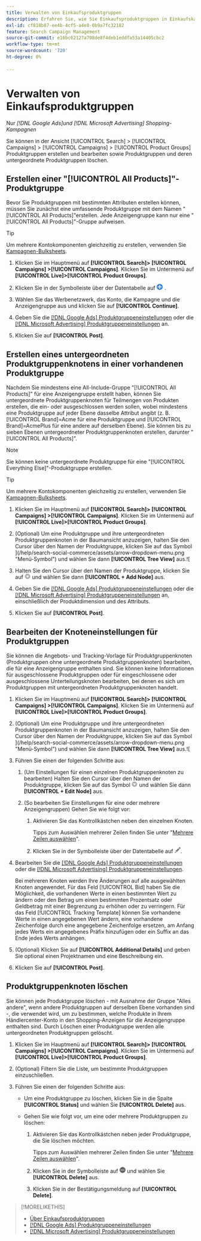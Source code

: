 ```yaml
---
title: Verwalten von Einkaufsproduktgruppen
description: Erfahren Sie, wie Sie Einkaufsproduktgruppen in Einkaufskampagnen erstellen und verwalten.
exl-id: cf818b87-ee4b-4cf5-a4e8-0b9a7fc32182
feature: Search Campaign Management
source-git-commit: e16bc62127a708de8f4deb1eddfa53a14405cbc2
workflow-type: tm+mt
source-wordcount: '720'
ht-degree: 0%

---
```


# Verwalten von Einkaufsproduktgruppen

Nur *[!DNL Google Ads]und [!DNL Microsoft Advertising] Shopping-Kampagnen*

Sie können in der Ansicht [!UICONTROL Search] > [!UICONTROL Campaigns] > [!UICONTROL Campaigns] > [!UICONTROL Product Groups] Produktgruppen erstellen und bearbeiten sowie Produktgruppen und deren untergeordnete Produktgruppen löschen.

## Erstellen einer &quot;[!UICONTROL All Products]&quot;-Produktgruppe

Bevor Sie Produktgruppen mit bestimmten Attributen erstellen können, müssen Sie zunächst eine umfassende Produktgruppe mit dem Namen &quot;[!UICONTROL All Products]&quot;erstellen. Jede Anzeigengruppe kann nur eine &quot;[!UICONTROL All Products]&quot;-Gruppe aufweisen.

>[!TIP]
>
>Um mehrere Kontokomponenten gleichzeitig zu erstellen, verwenden Sie [Kampagnen-Bulksheets](/help/search-social-commerce/campaign-management/bulksheets/bulksheet-about.md).

1. Klicken Sie im Hauptmenü auf **[!UICONTROL Search]> [!UICONTROL Campaigns] >[!UICONTROL Campaigns]**. Klicken Sie im Untermenü auf **[!UICONTROL Live]>[!UICONTROL Product Groups]**.

1. Klicken Sie in der Symbolleiste über der Datentabelle auf ![Erstellen](/help/search-social-commerce/assets/add.png "Erstellen") .

1. Wählen Sie das Werbenetzwerk, das Konto, die Kampagne und die Anzeigengruppe aus und klicken Sie auf **[!UICONTROL Continue]**.

1. Geben Sie die [[!DNL Google Ads] Produktgruppeneinstellungen](product-group-settings-google.md) oder die [[!DNL Microsoft Advertising] Produktgruppeneinstellungen](product-group-settings-microsoft.md) an.

1. Klicken Sie auf **[!UICONTROL Post]**.

## Erstellen eines untergeordneten Produktgruppenknotens in einer vorhandenen Produktgruppe

Nachdem Sie mindestens eine All-Include-Gruppe &quot;[!UICONTROL All Products]&quot; für eine Anzeigengruppe erstellt haben, können Sie untergeordnete Produktgruppenknoten für Teilmengen von Produkten erstellen, die ein- oder ausgeschlossen werden sollen, wobei mindestens eine Produktgruppe auf jeder Ebene dasselbe Attribut angibt (z. B. [!UICONTROL Brand]=Acme für eine Produktgruppe und [!UICONTROL Brand]=AcmePlus für eine andere auf derselben Ebene). Sie können bis zu sieben Ebenen untergeordneter Produktgruppenknoten erstellen, darunter &quot;[!UICONTROL All Products]&quot;.

>[!NOTE]
>
>Sie können keine untergeordnete Produktgruppe für eine &quot;[!UICONTROL Everything Else]&quot;-Produktgruppe erstellen.

>[!TIP]
>
>Um mehrere Kontokomponenten gleichzeitig zu erstellen, verwenden Sie [Kampagnen-Bulksheets](/help/search-social-commerce/campaign-management/bulksheets/bulksheet-about.md).

1. Klicken Sie im Hauptmenü auf **[!UICONTROL Search]> [!UICONTROL Campaigns] >[!UICONTROL Campaigns]**. Klicken Sie im Untermenü auf **[!UICONTROL Live]>[!UICONTROL Product Groups]**.

1. (Optional) Um eine Produktgruppe und ihre untergeordneten Produktgruppenknoten in der Baumansicht anzuzeigen, halten Sie den Cursor über den Namen der Produktgruppe, klicken Sie auf das Symbol ](/help/search-social-commerce/assets/arrow-dropdown-menu.png "Menü-Symbol") und wählen Sie dann **[!UICONTROL Tree View]** aus.![

1. Halten Sie den Cursor über den Namen der Produktgruppe, klicken Sie auf ![Dropdown-Menü &quot;Pfeil&quot;](/help/search-social-commerce/assets/arrow-dropdown-menu.png "Dropdown-Menü &quot;Pfeil&quot;") und wählen Sie dann **[!UICONTROL + Add Node]** aus.

1. Geben Sie die [[!DNL Google Ads] Produktgruppeneinstellungen](product-group-settings-google.md) oder die [[!DNL Microsoft Advertising] Produktgruppeneinstellungen](product-group-settings-microsoft.md) an, einschließlich der Produktdimension und des Attributs.

1. Klicken Sie auf **[!UICONTROL Post]**.

## Bearbeiten der Knoteneinstellungen für Produktgruppen

Sie können die Angebots- und Tracking-Vorlage für Produktgruppenknoten (Produktgruppen ohne untergeordnete Produktgruppenknoten) bearbeiten, die für eine Anzeigengruppe enthalten sind. Sie können keine Informationen für ausgeschlossene Produktgruppen oder für eingeschlossene oder ausgeschlossene Unterteilungsknoten bearbeiten, bei denen es sich um Produktgruppen mit untergeordneten Produktgruppenknoten handelt.

1. Klicken Sie im Hauptmenü auf **[!UICONTROL Search]> [!UICONTROL Campaigns] >[!UICONTROL Campaigns]**. Klicken Sie im Untermenü auf **[!UICONTROL Live]>[!UICONTROL Product Groups]**.

1. (Optional) Um eine Produktgruppe und ihre untergeordneten Produktgruppenknoten in der Baumansicht anzuzeigen, halten Sie den Cursor über den Namen der Produktgruppe, klicken Sie auf das Symbol ](/help/search-social-commerce/assets/arrow-dropdown-menu.png "Menü-Symbol") und wählen Sie dann **[!UICONTROL Tree View]** aus.![

1. Führen Sie einen der folgenden Schritte aus:

   1. (Um Einstellungen für einen einzelnen Produktgruppenknoten zu bearbeiten) Halten Sie den Cursor über den Namen der Produktgruppe, klicken Sie auf das Symbol ![Menü-Symbol](/help/search-social-commerce/assets/arrow-dropdown-menu.png "Menü-Symbol") und wählen Sie dann **[!UICONTROL + Edit Node]** aus.

   1. (So bearbeiten Sie Einstellungen für eine oder mehrere Anzeigengruppen) Gehen Sie wie folgt vor:

      1. Aktivieren Sie das Kontrollkästchen neben den einzelnen Knoten.

         Tipps zum Auswählen mehrerer Zeilen finden Sie unter &quot;[Mehrere Zeilen auswählen](/help/search-social-commerce/common-tasks/navigation-editing-selection/multiple-rows-select.md)&quot;.

      1. Klicken Sie in der Symbolleiste über der Datentabelle auf ![Bearbeiten](/help/search-social-commerce/assets/edit.png "Bearbeiten").

1. Bearbeiten Sie die [[!DNL Google Ads] Produktgruppeneinstellungen](product-group-settings-google.md) oder die [[!DNL Microsoft Advertising] Produktgruppeneinstellungen](product-group-settings-microsoft.md).

   Bei mehreren Knoten werden Ihre Änderungen auf alle ausgewählten Knoten angewendet. Für das Feld [!UICONTROL Bid] haben Sie die Möglichkeit, die vorhandenen Werte in einen bestimmten Wert zu ändern oder den Betrag um einen bestimmten Prozentsatz oder Geldbetrag mit einer Begrenzung zu erhöhen oder zu verringern. Für das Feld [!UICONTROL Tracking Template] können Sie vorhandene Werte in einen angegebenen Wert ändern, eine vorhandene Zeichenfolge durch eine angegebene Zeichenfolge ersetzen, am Anfang jedes Werts ein angegebenes Präfix hinzufügen oder ein Suffix an das Ende jedes Werts anhängen.

1. (Optional) Klicken Sie auf **[!UICONTROL Additional Details]** und geben Sie optional einen Projektnamen und eine Beschreibung ein.

1. Klicken Sie auf **[!UICONTROL Post]**.

## Produktgruppenknoten löschen

Sie können jede Produktgruppe löschen - mit Ausnahme der Gruppe &quot;Alles andere&quot;, wenn andere Produktgruppen auf derselben Ebene vorhanden sind -, die verwendet wird, um zu bestimmen, welche Produkte in Ihrem Händlercenter-Konto in den Shopping-Anzeigen für die Anzeigengruppe enthalten sind. Durch Löschen einer Produktgruppe werden alle untergeordneten Produktgruppen gelöscht.

1. Klicken Sie im Hauptmenü auf **[!UICONTROL Search]> [!UICONTROL Campaigns] >[!UICONTROL Campaigns]**. Klicken Sie im Untermenü auf **[!UICONTROL Live]>[!UICONTROL Product Groups]**.

1. (Optional) Filtern Sie die Liste, um bestimmte Produktgruppen einzuschließen.

1. Führen Sie einen der folgenden Schritte aus:

   * Um eine Produktgruppe zu löschen, klicken Sie in die Spalte **[!UICONTROL Status]** und wählen Sie **[!UICONTROL Delete]** aus.

   * Gehen Sie wie folgt vor, um eine oder mehrere Produktgruppen zu löschen:

      1. Aktivieren Sie das Kontrollkästchen neben jeder Produktgruppe, die Sie löschen möchten.

         Tipps zum Auswählen mehrerer Zeilen finden Sie unter &quot;[Mehrere Zeilen auswählen](/help/search-social-commerce/common-tasks/navigation-editing-selection/multiple-rows-select.md)&quot;.

      1. Klicken Sie in der Symbolleiste auf ![Mehr](/help/search-social-commerce/assets/more.png "Mehr") und wählen Sie **[!UICONTROL Delete]** aus.

      1. Klicken Sie in der Bestätigungsmeldung auf **[!UICONTROL Delete]**.

>[!MORELIKETHIS]
>
>* [Über Einkaufsproduktgruppen](product-group-about.md)
>* [[!DNL Google Ads] Produktgruppeneinstellungen](product-group-settings-google.md)
>* [[!DNL Microsoft Advertising] Produktgruppeneinstellungen](product-group-settings-microsoft.md)
